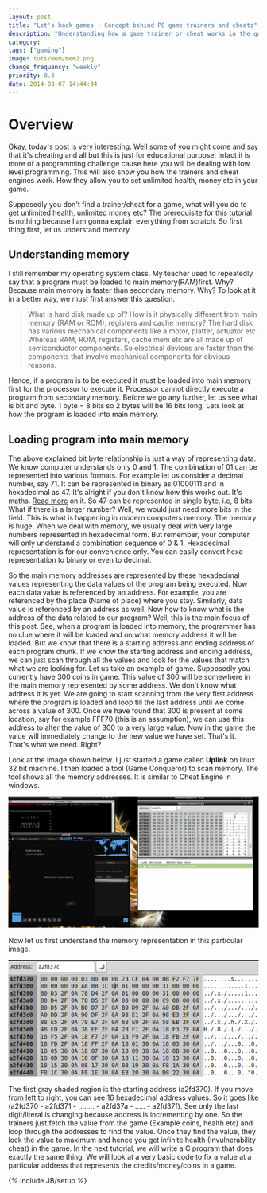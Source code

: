 ```yaml
---
layout: post
title: "Let's hack games - Concept behind PC game trainers and cheats"
description: "Understanding how a game trainer or cheat works in the game. Also looking at how main memory is represented and what it consists of."
category:
tags: ["gaming"]
image: tuts/mem/mem2.png
change_frequency: "weekly"
priority: 0.8
date: 2014-08-07 14:44:34
---
```


# Overview

Okay, today's post is very interesting. Well some of you might come and say that it's cheating and all but this is just for educational purpose. Infact it is more of a programming challenge cause here you will be dealing with low level programming. This will also show you how the trainers and cheat engines work. How they allow you to set unlimited health, money etc in your game.

Supposedly you don't find a trainer/cheat for a game, what will you do to get unlimited health, unlimited money etc? The prerequisite for this tutorial is nothing because I am gonna explain everything from scratch. So first thing first, let us understand memory.

## Understanding memory

I still remember my operating system class. My teacher used to repeatedly say that a program must be loaded to main memory(RAM)first. Why? Because main memory is faster than secondary memory. Why? To look at it in a better way, we must first answer this question.

> What is hard disk made up of? How is it physically different from main
> memory (RAM or ROM), registers and cache memory? The hard disk has
> various mechanical components like a motor, platter, actuator etc.
> Whereas RAM, ROM, registers, cache mem etc are all made up of
> semiconductor components. So electrical devices are
> faster than the components that involve mechanical components for
> obvious reasons.

Hence, if a program is to be executed it must be loaded into main memory first for the processor to execute it. Processor cannot directly execute a program from secondary memory.
Before we go any further, let us see what is bit and byte.
1 byte = 8 bits so 2 bytes will be 16 bits long.
Lets look at how the program is loaded into main memory.

## Loading program into main memory
The above explained bit byte relationship is just a way of representing data. We know computer understands only 0 and 1. The combination of 01 can be represented into various formats. For example let us consider a decimal number, say 71. It can be represented in binary as 01000111 and in hexadecimal as 47. It's alright if you don't know how this works out. It's maths. [Read more](http://www.mathsisfun.com/binary-decimal-hexadecimal.html) on it. So 47 can be represented in single byte, i.e, 8 bits. What if there is a larger number? Well, we would just need more bits in the field. This is what is happening in modern computers memory. The memory is huge. When we deal with memory, we usually deal with very large numbers represented in hexadecimal form. But remember, your computer will only understand a combination sequence of 0 & 1. Hexadecimal representation is for our convenience only. You can easily convert hexa representation to binary or even to decimal.

So the main memory addresses are represented by these hexadecimal values  representing the data values of the program being executed. Now each data value is referenced by an address. For example, you are referenced by the place (Name of place) where you stay. Similarly, data value is referenced by an address as well. Now how to know what is the address of the data related to our program? Well, this is the main focus of this post. See, when a program is loaded into memory, the programmer has no clue where it will be loaded and on what memory address it will be loaded. But we know that there is a starting address and ending address of each program chunk. If we know the starting address and ending address, we can just scan through all the values and look for the values that match what we are looking for. Let us take an example of game. Supposedly you currently have 300 coins in game. This value of 300 will be somewhere in the main memory represented by some address. We don't know what address it is yet. We are going to start scanning from the very first address where the program is loaded and loop till the last address until we come across a value of 300. Once we have found that 300 is present at some location, say for example FFF70 (this is an assumption), we can use this address to alter the value of 300 to a very large value. Now in the game the value will immediately change to the new value we have set. That's it. That's what we need. Right?

Look at the image shown below. I just started a game called **Uplink** on linux 32 bit machine. I then loaded a tool (Game Conqueror) to scan memory. The tool shows all the memory addresses. It is similar to Cheat Engine in windows.

![memscan to look into memory][1]


Now let us first understand the memory representation in this particular image.

![Memory Representation][2]

The first gray shaded region is the starting address (a2fd370). If you move from left to right, you can see 16 hexadecimal address values. So it goes like (a2fd370 - a2fd371 - ........ - a2fd37a - ..... - a2fd37f). See only the last digit/literal is changing because address is incrementing by one. So the trainers just fetch the value from the game (Example coins, health etc) and loop through the addresses to find the value. Once they find the value, they lock the value to maximum and hence you get infinite health (Invulnerability cheat) in the game. In the next tutorial, we will write a C program that does exactly the same thing. We will look at a very basic code to fix a value at a particular address that represents the credits/money/coins in a game.

[1]: /assets/imags/tuts/mem/mem1.png
[2]: /assets/imags/tuts/mem/mem2.png

{% include JB/setup %}
